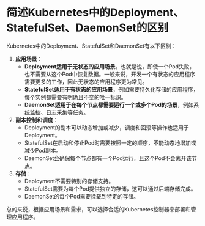 # 简述Kubernetes中的Deployment、StatefulSet、DaemonSet的区别

Kubernetes中的Deployment、StatefulSet和DaemonSet有以下区别：

1. **应用场景**：
    - **Deployment适用于无状态的应用场景**。也就是说，即使一个Pod失败，也不需要从这个Pod中恢复数据。一般来说，开发一个有状态的应用程序需要更多的工作，因此无状态的应用程序更为常见。
    - **StatefulSet适用于有状态的应用场景**，例如需要持久化存储的应用程序，每个实例都需要有明确且不变的唯一标识。
    - **DaemonSet适用于在每个节点都需要运行一个或多个Pod的场景**，例如系统监控、日志采集等任务。
2. **副本控制和调度**：
    - Deployment的副本可以动态增加或减少，调度和回滚等操作也适用于Deployment。
    - StatefulSet在启动和停止Pod时需要按照一定的顺序，不能动态地增加或减少Pod副本。
    - DaemonSet会确保每个节点都有一个Pod运行，且这个Pod不会离开该节点。
3. **存储**：
    - Deployment不需要特别的存储支持。
    - StatefulSet需要为每个Pod提供独立的存储，这可以通过后端存储完成。
    - DaemonSet的每个Pod需要挂载到特定的存储。

总的来说，根据应用场景和需求，可以选择合适的Kubernetes控制器来部署和管理应用程序。


